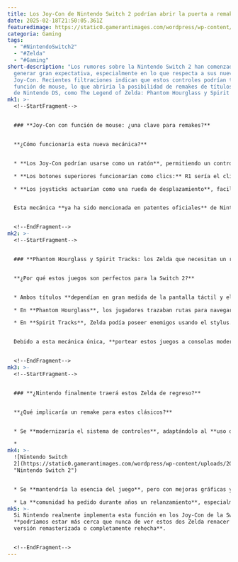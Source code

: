 ```yaml
---
title: Los Joy-Con de Nintendo Switch 2 podrían abrir la puerta a remakes de Zelda
date: 2025-02-18T21:50:05.361Z
featuredimage: https://static0.gamerantimages.com/wordpress/wp-content/uploads/wm/2025/02/the-legend-of-zelda-phantom-hourglass-cover-art-with-red-nintendo-switch-2-logo-1.jpg?q=70&fit=crop&w=1140&h=&dpr=1
categoria: Gaming
tags:
  - "#NintendoSwitch2"
  - "#Zelda"
  - "#Gaming"
short-description: "Los rumores sobre la Nintendo Switch 2 han comenzado a
  generar gran expectativa, especialmente en lo que respecta a sus nuevos
  Joy-Con. Recientes filtraciones indican que estos controles podrían tener
  función de mouse, lo que abriría la posibilidad de remakes de títulos clásicos
  de Nintendo DS, como The Legend of Zelda: Phantom Hourglass y Spirit Tracks."
mk1: >-
  <!--StartFragment-->


  ### **Joy-Con con función de mouse: ¿una clave para remakes?**


  **¿Cómo funcionaría esta nueva mecánica?**


  * **Los Joy-Con podrían usarse como un ratón**, permitiendo un control más fluido sin necesidad de una pantalla táctil.

  * **Los botones superiores funcionarían como clics:** R1 sería el clic izquierdo, y R2 el clic derecho.

  * **Los joysticks actuarían como una rueda de desplazamiento**, facilitando la navegación y el control de movimientos.


  Esta mecánica **ya ha sido mencionada en patentes oficiales** de Nintendo, lo que aumenta la credibilidad de los rumores.


  <!--EndFragment-->
mk2: >-
  <!--StartFragment-->


  ### **Phantom Hourglass y Spirit Tracks: los Zelda que necesitan un remake**


  **¿Por qué estos juegos son perfectos para la Switch 2?**


  * Ambos títulos **dependían en gran medida de la pantalla táctil y el stylus del Nintendo DS**.

  * En **Phantom Hourglass**, los jugadores trazaban rutas para navegar con el barco.

  * En **Spirit Tracks**, Zelda podía poseer enemigos usando el stylus.


  Debido a esta mecánica única, **portear estos juegos a consolas modernas ha sido complicado**, pero el uso de **Joy-Con como mouse** podría ser la solución definitiva.


  <!--EndFragment-->
mk3: >-
  <!--StartFragment-->


  ### **¿Nintendo finalmente traerá estos Zelda de regreso?**


  **¿Qué implicaría un remake para estos clásicos?**


  * Se **modernizaría el sistema de controles**, adaptándolo al **uso de Joy-Con en pantalla grande**.

  *
mk4: >-
  ![Nintendo Switch
  2](https://static0.gamerantimages.com/wordpress/wp-content/uploads/2024/09/promotional-material-of-the-game-showcasing-it-s-3d-graphics.jpg?q=49&fit=crop&w=750&h=422&dpr=2
  "Nintendo Switch 2")


  * Se **mantendría la esencia del juego**, pero con mejoras gráficas y de rendimiento.

  * La **comunidad ha pedido durante años un relanzamiento**, especialmente tras el éxito de *The Wind Waker HD* y *Twilight Princess HD*.
mk5: >-
  Si Nintendo realmente implementa esta función en los Joy-Con de la Switch 2,
  **podríamos estar más cerca que nunca de ver estos dos Zelda renacer en una
  versión remasterizada o completamente rehecha**.


  <!--EndFragment-->
---
```

